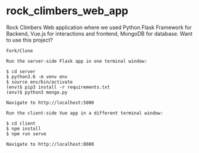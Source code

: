 # rock_climbers_web_app
Rock Climbers Web application where we used Python Flask Framework for Backend, Vue.js for interactions and frontend, MongoDB for database.
Want to use this project?

    Fork/Clone

    Run the server-side Flask app in one terminal window:

    $ cd server 
    $ python3.6 -m venv env 
    $ source env/bin/activate 
    (env)$ pip3 install -r requirements.txt 
    (env)$ python3 mongo.py

    Navigate to http://localhost:5000

    Run the client-side Vue app in a different terminal window:

    $ cd client 
    $ npm install 
    $ npm run serve

    Navigate to http://localhost:8080
